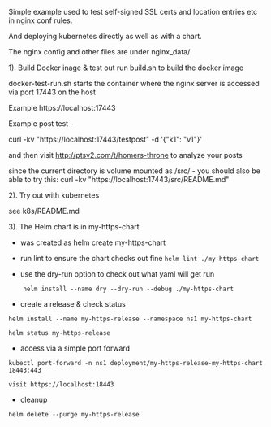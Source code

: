 Simple example used to test self-signed SSL certs and location entries etc in  nginx conf rules.  

And deploying kubernetes directly as well as with a chart.

The nginx config and other files are under nginx_data/

1). Build Docker inage & test out
run build.sh to build the docker image

docker-test-run.sh starts the container where the nginx server is accessed via port 17443 on the host

Example  https://localhost:17443

Example post test - 

curl -kv "https://localhost:17443/testpost"  -d '{"k1": "v1"}'

and then visit http://ptsv2.com/t/homers-throne  to analyze your posts

since the current directory is volume mounted as /src/  - you should also be able to try this:
curl -kv "https://localhost:17443/src/README.md"

2). Try out with kubernetes

see k8s/README.md

3). The Helm chart is in my-https-chart

- was created as helm create my-https-chart

- run lint to ensure the chart checks out fine
`helm lint ./my-https-chart`

- use the dry-run option to check out what yaml will get run

```
	helm install --name dry --dry-run --debug ./my-https-chart
```

- create a release & check status
```
helm install --name my-https-release --namespace ns1 my-https-chart

helm status my-https-release
```

- access via a simple port forward

```
kubectl port-forward -n ns1 deployment/my-https-release-my-https-chart 18443:443

visit https://localhost:18443
```

- cleanup

```
helm delete --purge my-https-release
```
